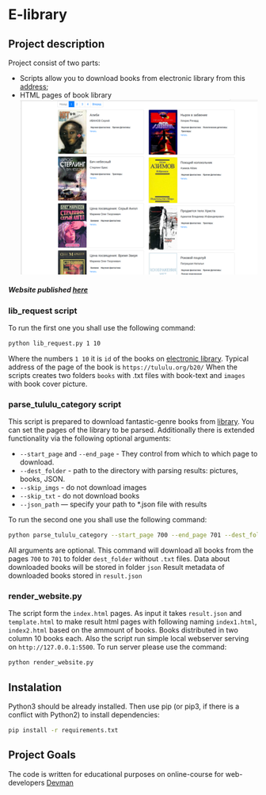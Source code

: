 # E-library

## Project description

Project consist of two parts:

* Scripts allow you to download books from electronic library from this [address](https://tululu.org/);
* HTML pages of book library
![Example](./images/example.png)

##### Website published [here](https://artemsav.github.io/e-lidbary/)

### lib_request script

To run the first one you shall use the following command:

```bash
python lib_request.py 1 10
```

Where the numbers ```1 10``` it is ```id``` of the books on [electronic library](https://tululu.org/). Typical address of the page of the book is ```https://tululu.org/b20/```
When the scripts creates two folders ```books``` with .txt files with book-text and ```images``` with book cover picture.

### parse_tululu_category script

This script is prepared to download fantastic-genre books from [library](https://tululu.org/). You can set the pages of the library to be parsed. Additionally there is extended functionality via the following optional arguments:

* ``--start_page`` and ```--end_page``` - They control from which to which page to download.
* ```--dest_folder``` - path to the directory with parsing results: pictures, books, JSON.
* ```--skip_imgs``` - do not download images
* ```--skip_txt``` - do not download books
* ```--json_path``` — specify your path to *.json file with results

To run the second one you shall use the following command:

```bash
python parse_tululu_category --start_page 700 --end_page 701 --dest_folder dest_folder --skip_txt --json_path json
```

All arguments are optional. This command will download all books from the pages ```700``` to ```701``` to folder ```dest_folder``` without ```.txt``` files. Data about downloaded books will be stored in folder ```json```
Result metadata of downloaded books stored in ```result.json```

### render_website.py

The script form the ```index.html``` pages. As input it takes ```result.json``` and ```template.html``` to make result html pages with following naming ```index1.html```, ```index2.html``` based on the ammount of books. Books distributed in two column 10 books each.
Also the script run simple local webserver serving on ```http://127.0.0.1:5500```. To run server please use the command:

```bash
python render_website.py 
```

## Instalation

Python3 should be already installed. Then use pip (or pip3, if there is a conflict with Python2) to install dependencies:

```bash
pip install -r requirements.txt
```

## Project Goals

The code is written for educational purposes on online-course for web-developers [Devman](https://dvmn.org)
